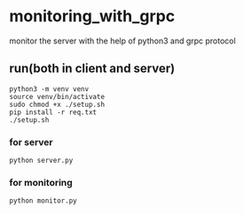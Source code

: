 # monitoring_with_grpc
monitor the server with the help of python3 and grpc protocol

## run(both in client and server)
```
python3 -m venv venv
source venv/bin/activate
sudo chmod +x ./setup.sh
pip install -r req.txt
./setup.sh
```

### for server
```
python server.py
```

### for monitoring
```
python monitor.py
```
